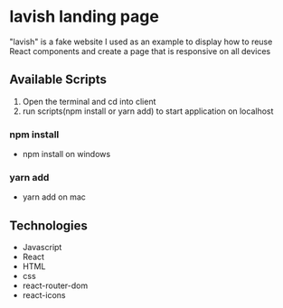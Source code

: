# lavish landing page
"lavish" is a fake website I used as an example to display how to reuse React components and create a page that is responsive on all devices

## Available Scripts
1) Open the terminal and cd into client
2) run scripts(npm install or yarn add) to start application on localhost
### npm install
- npm install on windows
### yarn add
- yarn add on mac

## Technologies
 - Javascript
 - React
 - HTML
 - css
 - react-router-dom
 - react-icons
